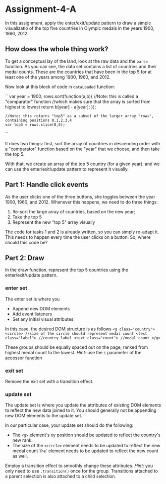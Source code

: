 # Assignment-4-A

In this assignment, apply the enter/exit/update pattern to draw a simple visualizatio of the top five countries in Olympic medals in the years 1900, 1960, 2012.

## How does the whole thing work?

To get a conceptual lay of the land, look at the raw data and the `parse` function. As you can see, the data set contains a list of countries and their medal counts. These are the countries that have been in the top 5 for at least one of the years among 1900, 1960, and 2012.

Now look at this block of code in `dataLoaded` function:

``
    var year = 1900;
    rows.sort(function(a,b){
        //Note: this is called a "comparator" function
        //which makes sure that the array is sorted from highest to lowest
        return b[year] - a[year];
    });

    //Note: this returns "top5" as a subset of the larger array "rows", containing positions 0,1,2,3,4
    var top5 = rows.slice(0,5);
``

It does two things: first, sort the array of countries in descending order with a "comparator" function based on the "year" that we choose, and then take the top 5.

With that, we create an array of the top 5 country (for a given year), and we can use the enter/exit/update pattern to represent it visually.

## Part 1: Handle click events

As the user clicks one of the three buttons, she toggles between the year 1900, 1960, and 2012. Whenever this happens, we need to do three things:
1. Re-sort the large array of countries, based on the new year;
2. Take the top 5
3. Represent the new "top 5" array visually

The code for tasks 1 and 2 is already written, so you can simply re-adapt it. This needs to happen every time the user clicks on a button. So, where should this code be?

## Part 2: Draw

In the draw function, represent the top 5 countries using the enter/exit/update pattern.

### enter set
The enter set is where you
- Append new DOM elements
- Add event listeners
- Set any initial visual attributes

In this case, the desired DOM structure is as follows
``
<g class='country'>
  <circle> //size of the circle should represent medal count
  <text class="label"> //country label
  <text class="count"> //medal count
</g>
``

These groups should be equally spaced out on the page, ranked from highest medal count to the lowest.
*Hint:* use the `i` parameter of the accessor function

### exit set
Remove the exit set with a transition effect.

### update set
The update set is where you update the attributes of existing DOM elements to reflect the new data joined to it. You should generally not be appending new DOM elements to the update set.

In our particular case, your update set should do the following:
- The `<g>` element's xy position should be updated to reflect the country's new rank.
- The size of the `<circle>` element needs to be updated to reflect the new medal count
` The `<text class="count">` element needs to be updated to reflect the new count as well.

Employ a transition effect to smoothly change these attributes.
*Hint:* you only need to use `.transition()` once for the group. Transitions attached to a parent selection is also attached to a child selection.

